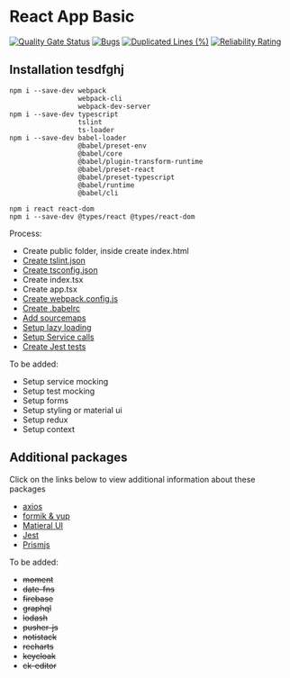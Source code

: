 # React App Basic

[![Quality Gate Status](https://sonarcloud.io/api/project_badges/measure?project=ShaneFindley_react-base&metric=alert_status)](https://sonarcloud.io/summary/new_code?id=ShaneFindley_react-base)
[![Bugs](https://sonarcloud.io/api/project_badges/measure?project=ShaneFindley_react-base&metric=bugs)](https://sonarcloud.io/summary/new_code?id=ShaneFindley_react-base)
[![Duplicated Lines (%)](https://sonarcloud.io/api/project_badges/measure?project=ShaneFindley_react-base&metric=duplicated_lines_density)](https://sonarcloud.io/summary/new_code?id=ShaneFindley_react-base)
[![Reliability Rating](https://sonarcloud.io/api/project_badges/measure?project=ShaneFindley_react-base&metric=reliability_rating)](https://sonarcloud.io/summary/new_code?id=ShaneFindley_react-base)

## Installation tesdfghj

```
npm i --save-dev webpack
                 webpack-cli
                 webpack-dev-server
npm i --save-dev typescript
                 tslint
                 ts-loader
npm i --save-dev babel-loader
                 @babel/preset-env
                 @babel/core
                 @babel/plugin-transform-runtime
                 @babel/preset-react
                 @babel/preset-typescript
                 @babel/runtime
                 @babel/cli

npm i react react-dom
npm i --save-dev @types/react @types/react-dom

```
Process: 

* Create public folder, inside create index.html
* [Create tslint.json](tslint.json)
* [Create tsconfig.json](tsconfig.json)
* Create index.tsx
* Create app.tsx
* [Create webpack.config.js](webpack.config.js)
* [Create .babelrc](.babelrc)
* [Add sourcemaps](webpack.config.js#L12)
* [Setup lazy loading](src/axios/index.tsx)
* [Setup Service calls](src/axios/demo.tsx)
* [Create Jest tests](src/jest/testing-function.test.ts)

To be added:
* Setup service mocking
* Setup test mocking
* Setup forms
* Setup styling or material ui
* Setup redux
* Setup context

## Additional packages

Click on the links below to view additional information about these packages
* [axios](src/axios/README.md)
* [formik & yup](src/formik/README.md)
* [Matieral UI](src/material-ui/README.md)
* [Jest](src/jest/README.md)
* [Prismjs](src/prismjs/README.md)

To be added:
* ~~moment~~
* ~~date-fns~~
* ~~firebase~~
* ~~graphql~~
* ~~lodash~~
* ~~pusher-js~~
* ~~notistack~~
* ~~recharts~~
* ~~keycloak~~
* ~~ck-editor~~
